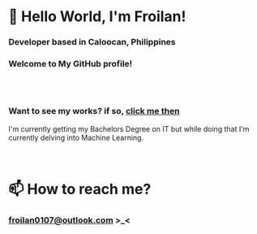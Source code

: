 # **🍩 Hello World, I'm Froilan!**
### Developer based in Caloocan, Philippines
### Welcome to My GitHub profile!
<br>
<br>

### Want to see my works? if so, [click me then](https://github.com/froilaaaaan1)
I'm currently getting my Bachelors Degree on IT but while doing that I'm currently delving into Machine Learning.
<br>
<br>
<br>


# 📫 How to reach me?
### froilan0107@outlook.com >_<
